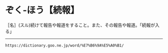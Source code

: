 # ぞく‐ほう【続報】

［名］(スル)続けて報告や報道をすること。また、その報告や報道。「続報が入る」

---
`https://dictionary.goo.ne.jp/word/%E7%B6%9A%E5%A0%B1/`